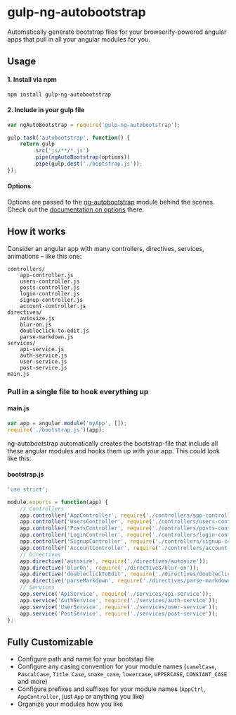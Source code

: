 # gulp-ng-autobootstrap

Automatically generate bootstrap files for your browserify-powered angular apps that pull in all your angular modules for you.

## Usage

#### 1. Install via npm

```
npm install gulp-ng-autobootstrap
```

#### 2. Include in your gulp file

``` js
var ngAutoBootstrap = require('gulp-ng-autobootstrap');

gulp.task('autobootstrap', function() {
	return gulp
		.src('js/**/*.js')
		.pipe(ngAutoBootstrap(options))
		.pipe(gulp.dest('./bootstrap.js'));
});
```

#### Options

Options are passed to the [ng-autobootstrap](https://github.com/maximilianschmitt/ng-autobootstrap) module behind the scenes. Check out the [documentation on options](https://github.com/maximilianschmitt/ng-autobootstrap#options) there.

## How it works

Consider an angular app with many controllers, directives, services, animations – like this one:

```
controllers/
	app-controller.js
	users-controller.js
	posts-controller.js
	login-controller.js
	signup-controller.js
	account-controller.js
directives/
	autosize.js
	blur-on.js
	doubleclick-to-edit.js
	parse-markdown.js
services/
	api-service.js
	auth-service.js
	user-service.js
	post-service.js
main.js
```

### Pull in a single file to hook everything up

#### main.js

``` js
var app = angular.module('myApp', []);
require('./bootstrap.js')(app);
```

ng-autobootstrap automatically creates the bootstrap-file that include all these angular modules and hooks them up with your app. This could look like this:

#### bootstrap.js

``` js
'use strict';

module.exports = function(app) {
	// Controllers
	app.controller('AppController', require('./controllers/app-controller'));
	app.controller('UsersController', require('./controllers/users-controller'));
	app.controller('PostsController', require('./controllers/posts-controller'));
	app.controller('LoginController', require('./controllers/login-controller'));
	app.controller('SignupController', require('./controllers/signup-controller'));
	app.controller('AccountController', require('./controllers/account-controller'));
	// Directives
	app.directive('autosize', require('./directives/autosize'));
	app.directive('blurOn', require('./directives/blur-on'));
	app.directive('doubleclickToEdit', require('./directives/doubleclick-to-edit'));
	app.directive('parseMarkdown', require('./directives/parse-markdown'));
	// Services
	app.service('ApiService', require('./services/api-service'));
	app.service('AuthService', require('./services/auth-service'));
	app.service('UserService', require('./services/user-service'));
	app.service('PostService', require('./services/post-service'));
};
```

## Fully Customizable

* Configure path and name for your bootstap file
* Configure any casing convention for your module names (`camelCase`, `PascalCase`, `Title Case`, `snake_case`, `lowercase`, `UPPERCASE`, `CONSTANT_CASE` and more)
* Configure prefixes and suffixes for your module names (`AppCtrl`, `AppController`, just `App` or anything you like) 
* Organize your modules how you like
